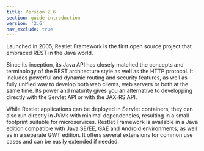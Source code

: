 ```yaml
---
title: Version 2.6
section: guide-introduction
version: '2.6'
nav_exclude: true
---
```


Launched in 2005, Restlet Framework is the first open source project that embraced REST in the Java world.

Since its inception, its Java API has closely matched the concepts and terminology of the REST architecture style as well as the HTTP protocol. It includes powerful and dynamic routing and security features, as well as fully unified way to develop both web clients, web servers or both at the same time. Its power and maturity gives you an alternative to developping directly with the Servlet API or with the JAX-RS API.

While Restlet applications can be deployed in Servlet containers, they can also run directly in JVMs with minimal dependencies, resulting in a small footprint suitable for microservices. Restlet Framework is available in a Java edition compatible with Java SE/EE, GAE and Android environments, as well as in a separate GWT edition. It offers several extensions for common use cases and can be easily extended if needed.

